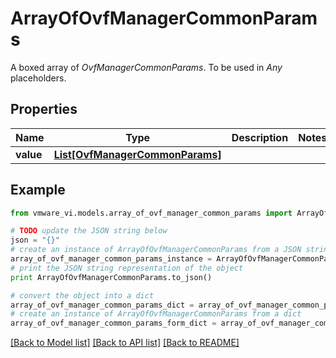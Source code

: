 # ArrayOfOvfManagerCommonParams

A boxed array of *OvfManagerCommonParams*. To be used in *Any* placeholders. 

## Properties
Name | Type | Description | Notes
------------ | ------------- | ------------- | -------------
**value** | [**List[OvfManagerCommonParams]**](OvfManagerCommonParams.md) |  | 

## Example

```python
from vmware_vi.models.array_of_ovf_manager_common_params import ArrayOfOvfManagerCommonParams

# TODO update the JSON string below
json = "{}"
# create an instance of ArrayOfOvfManagerCommonParams from a JSON string
array_of_ovf_manager_common_params_instance = ArrayOfOvfManagerCommonParams.from_json(json)
# print the JSON string representation of the object
print ArrayOfOvfManagerCommonParams.to_json()

# convert the object into a dict
array_of_ovf_manager_common_params_dict = array_of_ovf_manager_common_params_instance.to_dict()
# create an instance of ArrayOfOvfManagerCommonParams from a dict
array_of_ovf_manager_common_params_form_dict = array_of_ovf_manager_common_params.from_dict(array_of_ovf_manager_common_params_dict)
```
[[Back to Model list]](../README.md#documentation-for-models) [[Back to API list]](../README.md#documentation-for-api-endpoints) [[Back to README]](../README.md)


